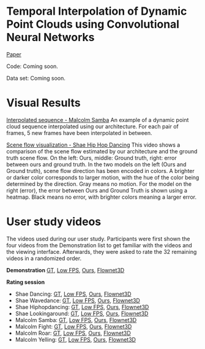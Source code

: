 # Temporal Interpolation of Dynamic Point Clouds using Convolutional Neural Networks
[Paper](https://github.com/jelmr/pc_temporal_interpolation/blob/master/thesis.pdf)

Code: Coming soon.

Data set: Coming soon.

# Visual Results
[Interpolated sequence - Malcolm Samba](https://drive.google.com/open?id=1m3yWUlHyAYU52kWlxmz3BjUIhA5KAnSj)
An example of a dynamic point cloud sequence interpolated using our architecture. For each pair of frames, 5 new frames have been interpolated in between.

[Scene flow visualization - Shae Hip Hop Dancing](https://drive.google.com/open?id=1TXBgubE81hInHW7dQmSpr1djCzc_Kgza) 
This video shows a comparison of the scene flow estimated by our architecture and the ground truth scene flow. On the left: Ours, middle: Ground truth, right: error between ours and ground truth. In the two models on the left (Ours and Ground truth), scene flow direction has been encoded in colors. A brighter or darker color corresponds to larger motion, with the hue of the color being determined by the direction. Gray means no motion. For the model on the right (error), the error between Ours and Ground Truth is shown using a heatmap. Black means no error, with brighter colors meaning a larger error.

# User study videos
The videos used during our user study. Participants were first shown the four videos from the Demonstration list to get familiar with the videos and the viewing interface. Afterwards, they were asked to rate the 32 remaining videos in a randomized order.

**Demonstration**
[GT](https://drive.google.com/open?id=10tBmyN3pfh8GCM3livWKRJFE301Jtm-g), [Low FPS](https://drive.google.com/open?id=1KXm2pIDLIg5t4uO5Ze3M1cMqjHXT_sqZ), [Ours](https://drive.google.com/open?id=1boFfqOJ3zsNEwSOwWW-TXgp54RS7LAAz), [Flownet3D](https://drive.google.com/open?id=1zYNpNj_tfD3NWgCUY08iG559vTh-lyak)

**Rating session**
* Shae Dancing: [GT](https://drive.google.com/open?id=1kpNDl2QJrNpmwYcwPdOSb_Bg_m39kMmr), [Low FPS](https://drive.google.com/open?id=1TfkIL-x1cwXqrpbQZ6gDbVUYdO0xdFRH), [Ours](https://drive.google.com/open?id=1EMgQHRNRv7pzZcJMO60_ra7wywXvxR_Y), [Flownet3D](https://drive.google.com/open?id=1FZ6nbqQpo5hvzqVciYwxO3HKrqk2hc6l)
* Shae Wavedance: [GT](https://drive.google.com/open?id=1ii45UQBSlCkjy5sPesxPtnP1ZMFrR8Nb), [Low FPS](https://drive.google.com/open?id=1i-9P5EoeTqHm3QpaUABrbdqGklU5FKVt), [Ours](https://drive.google.com/open?id=1dZ4Ih2v_rgw010McT8wG-pCWot4CcJ3l), [Flownet3D](https://drive.google.com/open?id=1R2eqWkoxxZfjwKWMui5m-7-apfRBj9qG)
* Shae Hiphopdancing: [GT](https://drive.google.com/open?id=1YKfWINIGnMadp-dSuJ18U6vW6uqkzJE9), [Low FPS](https://drive.google.com/open?id=1RinQCg5PGTGrA_A6nfDT_4Y1ppeYqtm7), [Ours](https://drive.google.com/open?id=1D4Y3zFF_ciZGIZA2-65RRh-eXkbQw3bF), [Flownet3D](https://drive.google.com/open?id=1plhNyKRGk3_bfw8ejdYSptIaatlVUdAl)
* Shae Lookingaround: [GT](https://drive.google.com/open?id=1hpnLIV4cJbk9COSMPZAShsp_eEGOYep5), [Low FPS](https://drive.google.com/open?id=1v0MZu7jfijAq5Ev90Ljdqh7WONAZwWZ1), [Ours](https://drive.google.com/open?id=1t16d6yO5XUQqgkvZFfsQSeOXIENGLj52), [Flownet3D](https://drive.google.com/open?id=1kcXiboQp5rqnhrdjj06atmplS1UYVYB9)
* Malcolm Samba: [GT](https://drive.google.com/open?id=1sowp-kLUiKLhQ04InyyPiZs0xcK-6PX9), [Low FPS](https://drive.google.com/open?id=1CiVqFtsW8ssjk4KsTl2DwFMNtBVjG0XO), [Ours](https://drive.google.com/open?id=1UT7mIcvPaXyMULYyDGtupPb3zoTZM_43), [Flownet3D](https://drive.google.com/open?id=1KFCXyyKMggkOacYlqac1hJFCIlIubksQ)
* Malcolm Fight: [GT](https://drive.google.com/open?id=1rOGd1GcgCr8HBSw1tRWMQDfpsC-YpqHt), [Low FPS](https://drive.google.com/open?id=1vWPKFIavYtnOG-dd77Sz8C5HnFuix5fD), [Ours](https://drive.google.com/open?id=1PcxfgY7XFomxloCzuP2bk21K33cZ7B9z), [Flownet3D](https://drive.google.com/open?id=1jZroqEEtqh-8XyXcLMIGx6bGQOfRG0BO)
* Malcolm Roar: [GT](https://drive.google.com/open?id=1V9CrJUP7p8LiGxfmIEpsnn-OUXjPuCS1), [Low FPS](https://drive.google.com/open?id=1Z270aDm_iWQ_0KtKWELwLCizWkSbcTIt), [Ours](https://drive.google.com/open?id=16njXAwKUS_byu_WT238Bt1T1WNuAJciM), [Flownet3D](https://drive.google.com/open?id=1EvQoLp5PVd2_l55z2t1h-nhCAFjk7zt8)
* Malcolm Yelling: [GT](https://drive.google.com/open?id=1rPy5ZpMY5ZuCbhJylPmeTP92DfvLJsJl), [Low FPS](https://drive.google.com/open?id=1iTsZ-NyxlJjt7Bktyj7uUBeRfQ3hJM6d), [Ours](https://drive.google.com/open?id=1-kJSiTWzrKA_25Hhg6IS8n0aRN9K7Olw), [Flownet3D](https://drive.google.com/open?id=1Hps6MQe5PYPfzbb0fERvfg0cgcArypZE)





